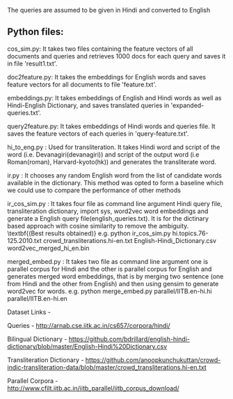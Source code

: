 The queries are assumed to be given in Hindi and converted to English

Python files:
---------------------------
cos_sim.py: It takes two files containing the feature vectors of all documents and queries and retrieves 1000 docs for each query and saves it in file 'result1.txt'.

doc2feature.py: It takes the embeddings for English words and saves feature vectors for all documents to file 'feature.txt'.

embeddings.py: It takes embeddings of English and Hindi words as well as Hindi-English Dictionary, and saves translated queries in 'expanded-queries.txt'. 

query2feature.py: It takes embeddings of Hindi words and queries file. It saves the feature vectors of each queries in 'query-feature.txt'. 

hi_to_eng.py : Used for transliteration. It takes Hindi word and script of the word (i.e. Devanagiri(devanagiri)) and script of the output word (i.e Roman(roman), Harvard-kyoto(hk)) and generates the transliterate word.

ir.py : It chooses any random English word from the list of candidate words available in the dictionary. This method was opted to form a baseline which we could use to compare the performance of other methods

ir_cos_sim.py : It takes four file as command line argument Hindi query file,  transliteration dictionary, import sys, word2vec word embeddings and generate a English query file(english_queries.txt). It is for the dictinary based approach with cosine similarity to remove the ambiguity. \textbf{(Best results obtained)}
e.g. python ir_cos_sim.py hi.topics.76-125.2010.txt crowd_transliterations.hi-en.txt English-Hindi_Dictionary.csv word2vec_merged_hi_en.bin 


merged_embed.py : It takes two file as command line argument one is parallel corpus for Hindi and the other is parallel corpus for English and generates merged word embeddings, that is by merging two sentence (one from Hindi and the other from English) and then using gensim to generate word2vec for words.
e.g. python merge_embed.py parallel/IITB.en-hi.hi parallel/IITB.en-hi.en 

Dataset Links -

Queries - http://arnab.cse.iitk.ac.in/cs657/corpora/hindi/

Bilingual Dictionary - https://github.com/bdrillard/english-hindi-dictionary/blob/master/English-Hindi%20Dictionary.csv

Transliteration Dictionary - https://github.com/anoopkunchukuttan/crowd-indic-transliteration-data/blob/master/crowd_transliterations.hi-en.txt

Parallel Corpora - http://www.cfilt.iitb.ac.in/iitb_parallel/iitb_corpus_download/

